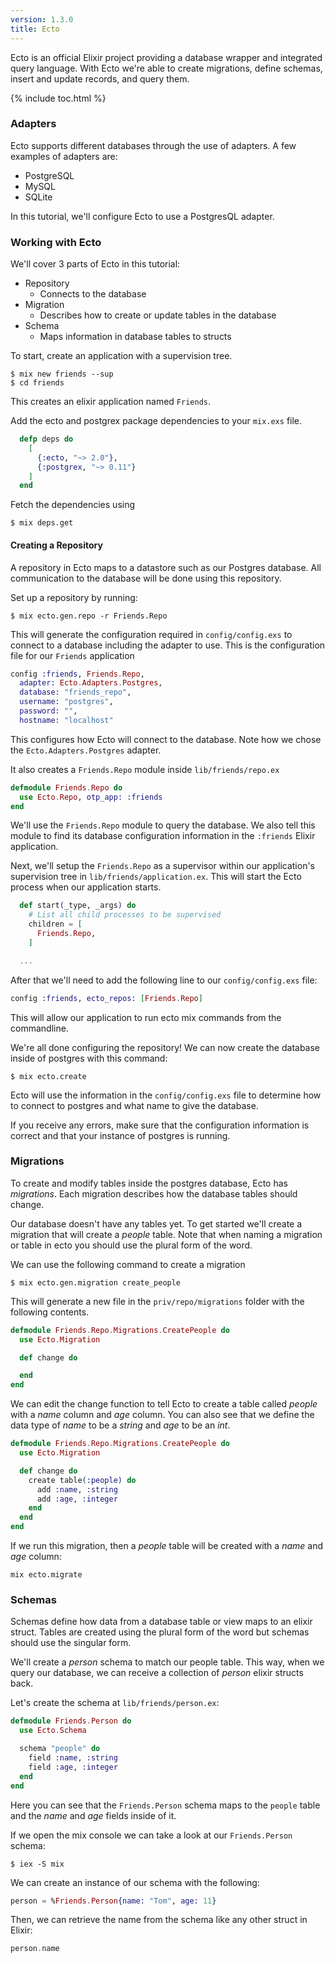 ```yaml
---
version: 1.3.0
title: Ecto
---
```


Ecto is an official Elixir project providing a database wrapper and integrated query language. With Ecto we're able to create migrations, define schemas, insert and update records, and query them.

{% include toc.html %}

### Adapters

Ecto supports different databases through the use of adapters.  A few examples of adapters are:

* PostgreSQL
* MySQL
* SQLite

In this tutorial, we'll configure Ecto to use a PostgresQL adapter.

### Working with Ecto

We'll cover 3 parts of Ecto in this tutorial:

* Repository
    * Connects to the database
* Migration
    * Describes how to create or update tables in the database
* Schema
    * Maps information in database tables to structs

To start, create an application with a supervision tree.  
```shell
$ mix new friends --sup
$ cd friends
```

This creates an elixir application named `Friends`.

Add the ecto and postgrex package dependencies to your `mix.exs` file.

```elixir
  defp deps do
    [
      {:ecto, "~> 2.0"},
      {:postgrex, "~> 0.11"}
    ]
  end
```

Fetch the dependencies using

```shell
$ mix deps.get
```

#### Creating a Repository

A repository in Ecto maps to a datastore such as our Postgres database.  All communication to the database will be done using this repository.

Set up a repository by running:
```shell
$ mix ecto.gen.repo -r Friends.Repo
```

This will generate the configuration required in `config/config.exs` to connect to a database including the adapter to use.  This is the configuration file for our `Friends` application

```elixir
config :friends, Friends.Repo,
  adapter: Ecto.Adapters.Postgres,
  database: "friends_repo",
  username: "postgres",
  password: "",
  hostname: "localhost"
```

This configures how Ecto will connect to the database.  Note how we chose the `Ecto.Adapters.Postgres` adapter.

It also creates a `Friends.Repo` module inside `lib/friends/repo.ex`

```elixir
defmodule Friends.Repo do
  use Ecto.Repo, otp_app: :friends
end
```

We'll use the `Friends.Repo` module to query the database. We also tell this module to find its database configuration information in the `:friends` Elixir application.

Next, we'll setup the `Friends.Repo` as a supervisor within our application's supervision tree in `lib/friends/application.ex`.  This will start the Ecto process when our application starts.

```elixir
  def start(_type, _args) do
    # List all child processes to be supervised
    children = [
      Friends.Repo,
    ]

  ...
```

After that we'll need to add the following line to our `config/config.exs` file:
```elixir
config :friends, ecto_repos: [Friends.Repo]
```

This will allow our application to run ecto mix commands from the commandline.

We're all done configuring the repository!  We can now create the database inside of postgres with this command:
```shell
$ mix ecto.create
```

Ecto will use the information in the `config/config.exs` file to determine how to connect to postgres and what name to give the database.  

If you receive any errors, make sure that the configuration information is correct and that your instance of postgres is running.

### Migrations

To create and modify tables inside the postgres database, Ecto has *migrations*.  Each migration describes how the database tables should change.

Our database doesn't have any tables yet.  To get started we'll create a migration that will create a *people* table.  Note that when naming a migration or table in ecto you should use the plural form of the word.

We can use the following command to create a migration
```shell
$ mix ecto.gen.migration create_people
```

This will generate a new file in the `priv/repo/migrations` folder with the following contents.

```elixir
defmodule Friends.Repo.Migrations.CreatePeople do
  use Ecto.Migration

  def change do

  end
end
```

We can edit the change function to tell Ecto to create a table called *people* with a *name* column and *age* column.  You can also see that we define the data type of *name* to be a *string* and *age* to be an *int*.

```elixir
defmodule Friends.Repo.Migrations.CreatePeople do
  use Ecto.Migration

  def change do
    create table(:people) do
      add :name, :string
      add :age, :integer
    end
  end
end
```

If we run this migration, then a *people* table will be created with a *name* and *age* column:

```shell
mix ecto.migrate
```

### Schemas

Schemas define how data from a database table or view maps to an elixir struct.  Tables are created using the plural form of the word but schemas should use the singular form.

We'll create a *person* schema to match our people table.  This way, when we query our database, we can receive a collection of *person* elixir structs back.

Let's create the schema at `lib/friends/person.ex`:

```elixir
defmodule Friends.Person do
  use Ecto.Schema

  schema "people" do
    field :name, :string
    field :age, :integer
  end
end
```

Here you can see that the `Friends.Person` schema maps to the `people` table and the *name* and *age* fields inside of it.

If we open the mix console we can take a look at our `Friends.Person` schema:
```shell
$ iex -S mix
```

We can create an instance of our schema with the following:
```elixir
person = %Friends.Person{name: "Tom", age: 11}
```

Then, we can retrieve the name from the schema like any other struct in Elixir:
```elixir
person.name
```
